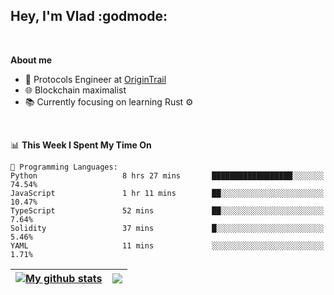 ## Hey, I'm Vlad :godmode:

<br/>

**About me**
- 💼 Protocols Engineer at [OriginTrail](https://github.com/OriginTrail)
- 🌐 Blockchain maximalist
- 📚 Currently focusing on learning Rust :gear:

<br/>

<!--START_SECTION:waka-->
📊 **This Week I Spent My Time On** 

```text
💬 Programming Languages: 
Python                   8 hrs 27 mins       ██████████████████░░░░░░░   74.54% 
JavaScript               1 hr 11 mins        ██░░░░░░░░░░░░░░░░░░░░░░░   10.47% 
TypeScript               52 mins             ██░░░░░░░░░░░░░░░░░░░░░░░   7.64% 
Solidity                 37 mins             █░░░░░░░░░░░░░░░░░░░░░░░░   5.46% 
YAML                     11 mins             ░░░░░░░░░░░░░░░░░░░░░░░░░   1.71%

```


<!--END_SECTION:waka-->


| <a href="https://github.com/anuraghazra/github-readme-stats"><img align="center" src="https://github-readme-stats.vercel.app/api?username=u-hubar&show_icons=true&include_all_commits=true&theme=dark&hide_border=true" alt="My github stats" /></a> | <a href="https://github.com/anuraghazra/github-readme-stats"><img align="center" src="https://github-readme-stats.vercel.app/api/top-langs/?username=u-hubar&layout=compact&theme=dark&hide_border=true" /></a> |
| ------------- | ------------- |
